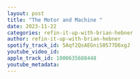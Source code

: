 ```yaml
---
layout: post
title: "The Motor and Machine "
date: 2023-11-22
categories: refin-it-up-with-brian-hebner
author: refin-it-up-with-brian-hebner
spotify_track_id: 5Aqf2QsAEGniS0577D6xgJ
youtube_video_id: 
apple_track_id: 1000635688448
youtube_metadata: 
---
```

